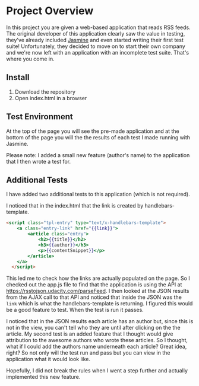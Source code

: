 # Project Overview

In this project you are given a web-based application that reads RSS feeds. The original developer of this application clearly saw the value in testing, they've already included [Jasmine](http://jasmine.github.io/) and even started writing their first test suite! Unfortunately, they decided to move on to start their own company and we're now left with an application with an incomplete test suite. That's where you come in.

## Install

1. Download the repository
2. Open index.html in a browser

## Test Environment

At the top of the page you will see the pre-made application and at the bottom of the page you will the the results of each test I made running with Jasmine.

Please note: I added a small new feature (author's name) to the application that I then wrote a test for.

## Additional Tests

I have added two additional tests to this application (which is not required).

I noticed that in the index.html that the link is created by handlebars-template.

```html
<script class="tpl-entry" type="text/x-handlebars-template">
    <a class="entry-link" href="{{link}}">
        <article class="entry">
            <h2>{{title}}</h2>
            <h3>{{author}}</h3>
            <p>{{contentSnippet}}</p>
        </article>
    </a>
  </script>
```

This led me to check how the links are actually populated on the page. So I checked out the app.js file to find that the application is using the API at https://rsstojson.udacity.com/parseFeed. I then looked at the JSON results from the AJAX call to that API and noticed that inside the JSON was the `link` which is what the handlebars-template is returning. I figured this would be a good feature to test. When the test is run it passes.

I noticed that in the JSON results each article has an author but, since this is not in the view, you can't tell who they are until after clicking on the the article. My second test is an added feature that I thought would give attribution to the awesome authors who wrote these articles. So I thought, what if I could add the authors name underneath each article? Great idea, right? So not only will the test run and pass but you can view in the application what it would look like.

Hopefully, I did not break the rules when I went a step further and actually implemented this new feature.
